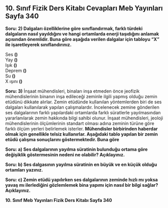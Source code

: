 ## 10. Sınıf Fizik Ders Kitabı Cevapları Meb Yayınları Sayfa 340

**Soru: 2) Dalgaları özelliklerine göre sınıflandırmak, farklı türdeki dalgaların nasıl yayıldığını ve hangi ortamlarda enerji taşıdığını anlamak açısından önemlidir. Buna göre aşağıda verilen dalgalar için tabloyu “X” ile işaretleyerek sınıflandırınız.**

Ses **()**  
 Yay **()**  
 Işık **()**  
 Deprem **()**  
 Su **()**  
 X ışını **()**

**Soru: 3)** İnşaat mühendisleri, binaları inşa etmeden önce jeofizik mühendislerinin binanın inşa edileceği zeminle ilgili yapmış olduğu zemin etüdünü dikkate alırlar. Zemin etüdünde kullanılan yöntemlerden biri de ses dalgaları kullanılarak yapılan çalışmalardır. İncelenecek zemine gönderilen ses dalgalarının farklı yapılardaki ortamlarda farklı süratlerle yayılmasından yararlanılarak zemin hakkında bilgi sahibi olunur. İnşaat mühendisleri, jeoloji mühendislerinin ölçümlerinin standart olması adına zeminin türüne göre farklı ölçüm yerleri belirlemek isterler. **Mühendisler birbirinden haberdar olmak için genellikle telsiz kullanırlar. Aşağıdaki tablo yapılan bir zemin etüdü çalışma sonuçlarını göstermektedir. Buna göre**

**Soru: a) Ses dalgalarının yayılma süratinin bulunduğu ortama göre değişiklik göstermesinin nedeni ne olabilir? Açıklayınız.**

**Soru: b) Ses dalgasının yayılma süratinin en büyük ve en küçük olduğu ortamları yazınız.**

**Soru: c) Zemin etüdü yapılırken ses dalgalarının zeminde hızlı mı yoksa yavaş mı ilerlediğini gözlemlemek bina yapımı için nasıl bir bilgi sağlar? Açıklayınız.**

**10. Sınıf Meb Yayınları Fizik Ders Kitabı Sayfa 340**